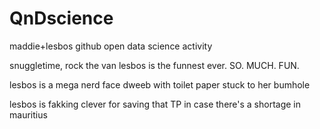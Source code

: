 # QnDscience
maddie+lesbos github open data science activity 

snuggletime, rock the van 
lesbos is the funnest ever. SO. MUCH. FUN.

lesbos is a mega nerd face dweeb with toilet paper stuck to her bumhole 

lesbos is fakking clever for saving that TP in case there's a shortage in mauritius
